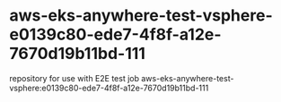 # aws-eks-anywhere-test-vsphere-e0139c80-ede7-4f8f-a12e-7670d19b11bd-111
repository for use with E2E test job aws-eks-anywhere-test-vsphere:e0139c80-ede7-4f8f-a12e-7670d19b11bd-111
